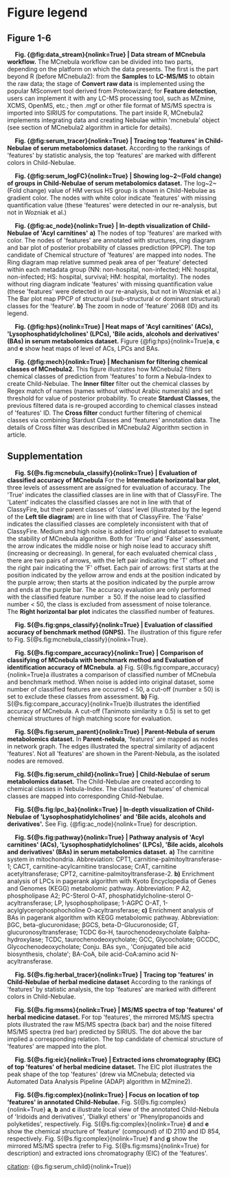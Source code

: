 # Figure legend

## Figure 1-6

&ensp;&ensp; **Fig. {@fig:data_stream}{nolink=True} | Data stream of MCnebula
workflow.** The MCnebula workflow can be divided into two parts, depending on
the platform on which the data presents. The first is the part beyond R (before
MCnebula2): from the **Samples** to **LC-MS/MS** to obtain the raw data; the
stage of **Convert raw data** is implemented using the popular MSconvert tool
derived from Proteowizard; for **Feature detection**, users can implement it
with any LC-MS processing tool, such as MZmine, XCMS, OpenMS, etc.; then .mgf
or other file format of MS/MS spectra is imported into SIRIUS for computations.
The part inside R, MCnebula2 implements integrating data and creating Nebulae
within 'mcnebula' object (see section of MCnebula2 algorithm in article for
details).

&ensp;&ensp; **Fig. {@fig:serum_tracer}{nolink=True} | Tracing top 'features'
in Child-Nebulae of serum metabolomics dataset.** According to the rankings of
'features' by statistic analysis, the top 'features' are marked with
different colors in Child-Nebulae.

&ensp;&ensp; **Fig. {@fig:serum_logFC}{nolink=True} | Showing log~2~(Fold
change) of groups in Child-Nebulae of serum metabolomics dataset.** The
log~2~(Fold change) value of HM versus HS group is shown in Child-Nebulae as
gradient color. The nodes with white color indicate 'features'
with missing quantification value (these 'features' were detected in our
re-analysis, but not in Wozniak et al.)

&ensp;&ensp; **Fig. {@fig:ac_node}{nolink=True} | In-depth visualization of
Child-Nebulae of 'Acyl carnitines'** **a)** The nodes of top 'features' are
marked with color.  The nodes of 'features' are annotated with structures, ring
diagram and bar plot of posterior probability of classes prediction (PPCP). The
top candidate of Chemical structure of 'features' are mapped into nodes. The
Ring diagram map relative summed peak area of per 'feature' detected within
each metadata group (NN: non-hospital, non-infected; HN: hospital,
non-infected; HS: hospital, survival; HM: hospital, mortality).  The nodes
without ring diagram indicate 'features' with missing quantification value
(these 'features' were detected in our re-analysis, but not in Wozniak et al.)
The Bar plot map PPCP of structural (sub-structural or dominant structural)
classes for the 'feature'. **b)** The zoom in node of 'feature' 2068 (ID) and
its legend.

&ensp;&ensp; **Fig. {@fig:hps}{nolink=True} | Heat maps of 'Acyl carnitines'
(ACs), 'Lysophosphatidylcholines' (LPCs), 'Bile acids, alcohols and
derivatives' (BAs) in serum metabolomics dataset.** Figure
{@fig:hps}{nolink=True}**a**, **c** and **e** show heat maps of level of ACs,
LPCs and BAs.

&ensp;&ensp; **Fig. {@fig:mech}{nolink=True} | Mechanism for filtering chemical
classes of MCnebula2.** This figure illustrates how MCnebula2 filters chemical
classes of prediction from 'features' to form a Nebula-Index to create
Child-Nebulae. The **Inner filter** filter out the chemical classes by Regex
match of names (names without without Arabic numerals) and set threshold for
value of posterior probability. To create **Stardust Classes**, the previous
filtered data is re-grouped according to chemical classes instead of 'features'
ID. The **Cross filter** conduct further filtering of chemical classes via
combining Stardust Classes and 'features' annotation data. The details of
Cross filter was described in MCnebula2 Algorithm section in article.

## Supplementation

&ensp;&ensp; **Fig. S{@s.fig:mcnebula_classify}{nolink=True} | Evaluation of
classified accuracy of MCnebula** For the **Intermediate horizontal bar plot**,
three levels of assessment are assigned for evaluation of accuracy.  The 'True'
indicates the classified classes are in line with that of ClassyFire.  The
'Latent' indicates the classified classes are not in line with that of
ClassyFire, but their parent classes of 'class' level (illustrated by the
legend of the **Left tile diagram**) are in line with that of ClassyFire.  The
'False' indicates the classified classes are completely inconsistent with that
of ClassyFire.  Medium and high noise is added into original dataset to
evaluate the stability of MCnebula algorithm.  Both for 'True' and 'False'
assessment, the arrow indicates the middle noise or high noise lead to accuracy
shift (increasing or decreasing). In general, for each evaluated chemical class
, there are two pairs of arrows, with the left pair indicating the 'T' offset
and the right pair indicating the 'F' offset. Each pair of arrows: first starts
at the position indicated by the yellow arrow and ends at the position
indicated by the purple arrow; then starts at the position indicated by the
purple arrow and ends at the purple bar.  The accuracy evaluation are only
performed with the classified feature number $\geq 50$.  If the noise lead to
classified number &lt; 50, the class is excluded from assessment of noise
tolerance.  The **Right horizontal bar plot** indicates the classified number
of features.

&ensp;&ensp; **Fig. S{@s.fig:gnps_classify}{nolink=True} | Evaluation of
classified accuracy of benchmark method (GNPS).** The illustration of this
figure refer to Fig. S{@s.fig:mcnebula_classify}{nolink=True}.

&ensp;&ensp; **Fig. S{@s.fig:compare_accuracy}{nolink=True} | Comparison of
classifying of MCnebula with benchmark method and Evaluation of identification
accuracy of MCnebula**.  **a)** Fig.  S{@s.fig:compare_accuracy}{nolink=True}a
illustrates a comparison of classified number of MCnebula and benchmark method.
When noise is added into original dataset, some number of classified features
are occurred &lt; 50, a cut-off (number $\geq$ 50) is set to exclude these
classes from assessment.  **b)** Fig.  S{@s.fig:compare_accuracy}{nolink=True}b
illustrates the identified accuracy of MCnebula.  A cut-off (Tanimoto
similarity $\geq$ 0.5) is set to get chemical structures of high matching score
for evaluation.

&ensp;&ensp; **Fig. S{@s.fig:serum_parent}{nolink=True} | Parent-Nebula of
serum metabolomics dataset.** In **Parent-nebula**, 'features' are mapped as
nodes in network graph. The edges illustrated the spectral similarity of
adjacent 'features'. Not all 'features' are shown in the Parent-Nebula, as
the isolated nodes are removed.

&ensp;&ensp; **Fig. S{@s.fig:serum_child}{nolink=True} | Child-Nebulae of serum
metabolomics dataset.** The Child-Nebulae are created according to chemical
classes in Nebula-Index. The classified 'features' of chemical classes are
mapped into corresponding Child-Nebulae.

&ensp;&ensp; **Fig. S{@s.fig:lpc_ba}{nolink=True} | In-depth visualization of
Child-Nebulae of 'Lysophosphatidylcholines' and 'Bile acids, alcohols and
derivatives'.** See Fig. {@fig:ac_node}{nolink=True} for description.

&ensp;&ensp; **Fig. S{@s.fig:pathway}{nolink=True} | Pathway analysis of 'Acyl
carnitines' (ACs), 'Lysophosphatidylcholines' (LPCs), 'Bile acids, alcohols and
derivatives' (BAs) in serum metabolomics dataset.** **a)** The carnitine system
in mitochondria.  Abbreviation: CPT1, carnitine-palmitoyltransferase-1; CACT,
carnitine-acylcarnitine translocase; CrAT, carnitine acetyltransferase; CPT2,
carnitine-palmitoyltransferase-2.  **b)** Enrichment analysis of LPCs in
pagerank algorithm with Kyoto Encyclopedia of Genes and Genomes (KEGG)
metabolomic pathway.  Abbreviation: P A2, phospholipase A2; PC-Sterol O-AT,
phosphatidylcholine-sterol O-acyltransferase; LP, lysophospholipase; 1-AGPC
O-AT, 1-acylglycerophosphocholine O-acyltransferase; **c)** Enrichment analysis
of BAs in pagerank algorithm with KEGG metabolomic pathway.  Abbreviation: βGC,
beta-glucuronidase; βGCS, beta-D-Glucuronoside; GT, glucuronosyltransferase;
TCDC 6α-H, taurochenodeoxycholate 6alpha-hydroxylase; TCDC,
taurochenodeoxycholate; GCC, Glycocholate; GCCDC, Glycochenodeoxycholate;
Conju. BAs syn., 'Conjugated bile acid biosynthesis, cholate'; BA-CoA, bile
acid-CoA:amino acid N-acyltransferase.

&ensp;&ensp; **Fig. S{@s.fig:herbal_tracer}{nolink=True} | Tracing top 'features'
in Child-Nebulae of herbal medicine dataset** According to the rankings of
'features' by statistic analysis, the top 'features' are marked with
different colors in Child-Nebulae.

&ensp;&ensp; **Fig. S{@s.fig:msms}{nolink=True} | MS/MS spectra of top
'features' of herbal medicine dataset.** For top 'features', the mirrored MS/MS
spectra plots illustrated the raw MS/MS spectra (back bar) and the noise
filtered MS/MS spectra (red bar) predicted by SIRIUS. The dot above the bar
implied a corresponding relation.  The top candidate of chemical structure of
'features' are mapped into the plot.

&ensp;&ensp; **Fig. S{@s.fig:eic}{nolink=True} | Extracted ions chromatography
(EIC) of top 'features' of herbal medicine dataset.** The EIC plot illustrates
the peak shape of the top 'features' (drew via MCnebula; detected via Automated
Data Analysis Pipeline (ADAP) algorithm in MZmine2).

&ensp;&ensp; **Fig. S{@s.fig:complex}{nolink=True} | Focus on location of top
'features' in annotated Child-Nebulae.** Fig.  S{@s.fig:complex}{nolink=True}
**a**, **b** and **c** illustrate local view of the annotated Child-Nebula of
'Iridoids and derivatives', 'Dialkyl ethers' or 'Phenylpropanoids and
polyketides', respectively. Fig.  S{@s.fig:complex}{nolink=True} **d** and
**e** show the chemical structure of 'feature' (compound) of ID 2110 and ID
854, respectively. Fig. S{@s.fig:complex}{nolink=True} **f** and **g** show the
mirrored MS/MS spectra (refer to Fig. S{@s.fig:msms}{nolink=True} for
description) and extracted ions chromatography (EIC) of the 'features'.


[annotation]: ----------------------------------------- 

[citation]: {@fig:data_stream}{nolink=True}

[citation]: {@fig:serum_tracer}{nolink=True}

[citation]: {@fig:serum_logFC}{nolink=True}

[citation]: {@fig:ac_node}{nolink=True}

[citation]: {@fig:hps}{nolink=True}

[citation]: {@fig:mech}{nolink=True}

[annotation]: -----------------------------------------

[citation]: {@s.fig:mcnebula_classify}{nolink=True}

[citation]: {@s.fig:gnps_classify}{nolink=True}

[citation]: {@s.fig:compare_accuracy}{nolink=True}

[citation]: {@s.fig:serum_parent}{nolink=True}

[citation]: {@s.fig:serum_child}{nolink=True})

[citation]: {@s.fig:lpc_ba}{nolink=True}

[citation]: {@s.fig:pathway}{nolink=True}

[citation]: {@s.tab:serum_compounds}{nolink=True}

[citation]: S{@s.tab:serum_otops}{nolink=True}

[citation]: {@s.fig:herbal_tracer}{nolink=True}

[citation]: {@s.fig:msms}{nolink=True}

[citation]: {@s.fig:eic}{nolink=True}

[citation]: {@s.fig:complex}{nolink=True}

[citation]: {@s.tab:herbal_compounds}{nolink=True}

